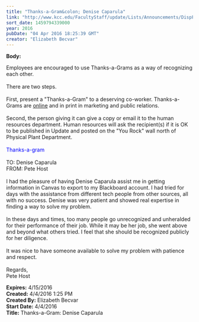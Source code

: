 ```yaml
---
title: "Thanks-a-Gram&colon; Denise Caparula"
link: "http://www.kcc.edu/FacultyStaff/update/Lists/Announcements/DispForm.aspx?ID=2196"
sort_date: 1459794339000
year: 2016
pubDate: "04 Apr 2016 18:25:39 GMT"
creator: "Elizabeth Becvar"
---
```


<div><b>Body:</b> <div class="ExternalClass884E8F55D84649D3A46C2AA432137EC4"><p>​Employees are encouraged to use Thanks-a-Grams as a way of recognizing each other.<br /><br />There are two steps. <br /><br />First, present a &quot;Thanks-a-Gram&quot; to a deserving co-worker. Thanks-a-Grams are <a href="/FacultyStaff/documents/thanksagram.pdf">online</a> and in print in marketing and public relations.<br /><br />Second, the person giving it can give a copy or email it to the human resources department. Human resources will ask the recipient(s) if it is OK to be published in Update and posted on the &quot;You Rock&quot; wall north of Physical Plant Department.<br /><br /><span style="color:blue">Thanks-a-gram</span>  <br /><br />TO: Denise Caparula<br />FROM: Pete Host<br /><br />I had the pleasure of having Denise Caparula assist me in getting information in Canvas to export to my Blackboard account. I had tried for days with the assistance from different tech people from other sources, all with no success. Denise was very patient and showed real expertise in finding a way to solve my problem.<br /> <br />In these days and times, too many people go unrecognized and unheralded for their performance of their job. While it may be her job, she went above and beyond what others tried. I feel that she should be recognized publicly for her diligence.<br /><br />It was nice to have someone available to solve my problem with patience and respect.<br /><br />Regards,<br />Pete Host<br /></p></div></div>
<div><b>Expires:</b> 4/15/2016</div>
<div><b>Created:</b> 4/4/2016 1:25 PM</div>
<div><b>Created By:</b> Elizabeth Becvar</div>
<div><b>Start Date:</b> 4/4/2016</div>
<div><b>Title:</b> Thanks-a-Gram: Denise Caparula</div>
